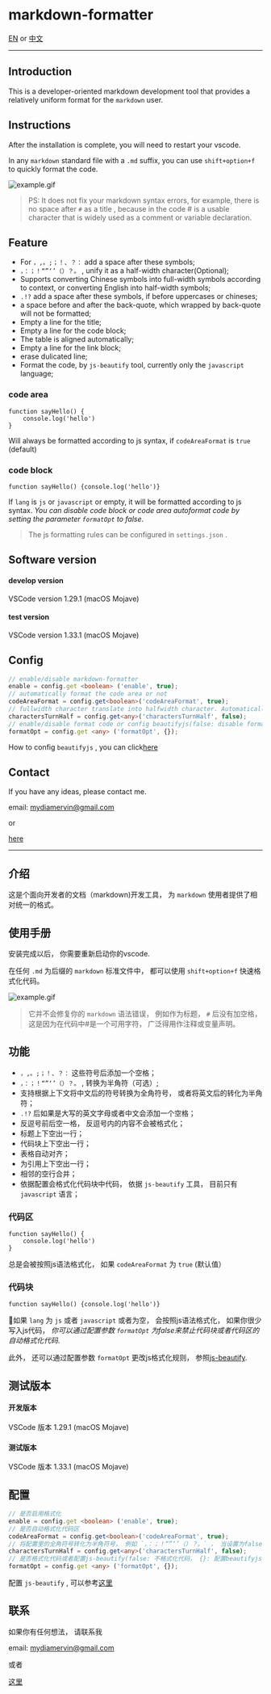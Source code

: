 # markdown-formatter

[EN](#Introduction) or [中文](#介绍)

---

## Introduction

This is a developer-oriented markdown development tool that provides a relatively uniform format for the `markdown` user.

## Instructions

After the installation is complete, you will need to restart your vscode.

In any `markdown` standard file with a `.md` suffix, you can use `shift+option+f` to quickly format the code.

![example.gif](https://raw.githubusercontent.com/sumnow/markdown-formatter/master/images/example.gif)

> PS: It does not fix your markdown syntax errors, for example, there is no space after `#` as a title , because in the code # is a usable character that is widely used as a comment or variable declaration.

## Feature

- For `，,。;；！、？：` add a space after these symbols; 
- `，：；！“”‘’（）？。` , unify it as a half-width character(Optional); 
- Supports converting Chinese symbols into full-width symbols according to context, or converting English into half-width symbols; 
- `.!?` add a space after these symbols, if before uppercases or chineses; 
- a space before and after the back-quote, which wrapped by back-quote will not be formatted; 
- Empty a line for the title; 
- Empty a line for the code block; 
- The table is aligned automatically; 
- Empty a line for the link block; 
- erase dulicated line; 
- Format the code, by `js-beautify` tool, currently only the `javascript` language; 

### code area

    function sayHello() {
        console.log('hello')
    }

Will always be formatted according to js syntax, if `codeAreaFormat` is `true` (default)

### code block

``` lang
function sayHello() {console.log('hello')}
```

If `lang` is `js` or `javascript` or empty, it will be formatted according to js syntax. *You can disable code block or code area autoformat code by setting the parameter `formatOpt` to false*.

> The js formatting rules can be configured in `settings.json` .

## Software version

#### develop version

VSCode version 1.29.1 (macOS Mojave)

#### test version

VSCode version 1.33.1 (macOS Mojave)

## Config

```typescript
// enable/disable markdown-formatter
enable = config.get <boolean> ('enable', true); 
// automatically format the code area or not
codeAreaFormat = config.get<boolean>('codeAreaFormat', true); 
// fullwidth character translate into halfwidth character. Automatically convert symbols based on context when set to false
charactersTurnHalf = config.get<any>('charactersTurnHalf', false); 
// enable/disable format code or config beautifyjs(false: disable format code , {}: config beautifyjs)
formatOpt = config.get <any> ('formatOpt', {}); 
```

How to config `beautifyjs` , you can click[here](https://github.com/beautify-web/js-beautify)

## Contact

If you have any ideas, please contact me.

email: mydiamervin@gmail.com

or

[here](https://github.com/sumnow/markdown-formatter/issues)

---

## 介绍

这是个面向开发者的文档（markdown)开发工具， 为 `markdown` 使用者提供了相对统一的格式。 

## 使用手册

安装完成以后， 你需要重新启动你的vscode. 

在任何 `.md` 为后缀的 `markdown` 标准文件中， 都可以使用 `shift+option+f` 快速格式化代码。 

![example.gif](https://raw.githubusercontent.com/sumnow/markdown-formatter/master/images/example.gif)

> 它并不会修复你的 `markdown` 语法错误， 例如作为标题， `#` 后没有加空格， 这是因为在代码中#是一个可用字符， 广泛得用作注释或变量声明。 

## 功能

- `，,。;；！、？：` 这些符号后添加一个空格； 
- `，：；！“”‘’（）？。` , 转换为半角符（可选）; 
- 支持根据上下文将中文后的符号转换为全角符号， 或者将英文后的转化为半角符； 
- `.!?` 后如果是大写的英文字母或者中文会添加一个空格； 
- 反逗号前后空一格， 反逗号内的内容不会被格式化； 
- 标题上下空出一行； 
- 代码块上下空出一行； 
- 表格自动对齐； 
- 为引用上下空出一行； 
- 相邻的空行合并； 
- 依据配置会格式化代码块中代码， 依据 `js-beautify` 工具， 目前只有 `javascript` 语言； 

### 代码区

    function sayHello() {
        console.log('hello')
    }

总是会被按照js语法格式化， 如果 `codeAreaFormat` 为 `true` (默认值）

### 代码块

``` lang
function sayHello() {console.log('hello')}
```

如果 `lang` 为 `js` 或者 `javascript` 或者为空， 会按照js语法格式化， 如果你很少写入js代码， *你可以通过配置参数 `formatOpt` 为false来禁止代码块或者代码区的自动格式化代码*. 

此外， 还可以通过配置参数 `formatOpt` 更改js格式化规则， 参照[js-beautify](https://github.com/beautify-web/js-beautify).

## 测试版本

#### 开发版本

VSCode 版本 1.29.1 (macOS Mojave)

#### 测试版本

VSCode 版本 1.33.1 (macOS Mojave)

## 配置

```typescript
// 是否启用格式化
enable = config.get <boolean> ('enable', true); 
// 是否自动格式化代码区
codeAreaFormat = config.get<boolean>('codeAreaFormat', true); 
// 将配置里的全角符号转化为半角符号， 例如 `，：；！“”‘’（）？。` ， 当设置为false的时候， 自动根据上下文转换符号
charactersTurnHalf = config.get<any>('charactersTurnHalf', false); 
// 是否格式化代码或者配置js-beautify(false: 不格式化代码， {}: 配置beautifyjs)
formatOpt = config.get <any> ('formatOpt', {}); 
```

配置 `js-beautify` , 可以参考[这里](https://github.com/beautify-web/js-beautify)

## 联系

如果你有任何想法， 请联系我

email: mydiamervin@gmail.com

或者

[这里](https://github.com/sumnow/markdown-formatter/issues)


